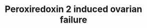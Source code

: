 ---
annotations:
- id: PW:0000003
  parent: signaling pathway
  type: Pathway Ontology
  value: signaling pathway
- id: DOID:1414
  parent: null
  type: Disease Ontology
  value: ovarian dysfunction
- id: PW:0000313
  parent: signaling pathway
  type: Pathway Ontology
  value: c-Jun N-terminal kinases MAPK signaling pathway
authors:
- Bas Lahaije
- Laurent
- Fehrhart
- Egonw
communities:
- RareDiseases
description: This pathway summarizes the influence of reactive oxygen species on ovarian
  aging, ovarian failure and therefore female infertility.
last-edited: 2020-05-02
organisms:
- Mus musculus
redirect_from:
- /index.php/Pathway:WP4835
- /instance/WP4835
revision: null
schema-jsonld:
- '@context': https://schema.org/
  '@id': https://wikipathways.github.io/pathways/WP4835.html
  '@type': Dataset
  creator:
    '@type': Organization
    name: WikiPathways
  description: This pathway summarizes the influence of reactive oxygen species on
    ovarian aging, ovarian failure and therefore female infertility.
  keywords:
  - 3Beta-HSD
  - Bax
  - CYP11A1
  - Caspase-3
  - Cytochrome c
  - Estradiol-17beta
  - JNK
  - PARP
  - Peroxiredoxin-2
  - Progesterone
  - 'Reactive oxygen species '
  - 'StAR '
  license: CC0
  name: Peroxiredoxin 2 induced ovarian failure
seo: CreativeWork
title: Peroxiredoxin 2 induced ovarian failure
wpid: WP4835
---